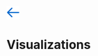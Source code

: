 [<img src="https://github.com/ryayoung/ryayoung/blob/main/Buttons/edited-sf-symbols/arrow.left.svg" height="30"/>](https://github.com/bia-capstone/crime)

# Visualizations
